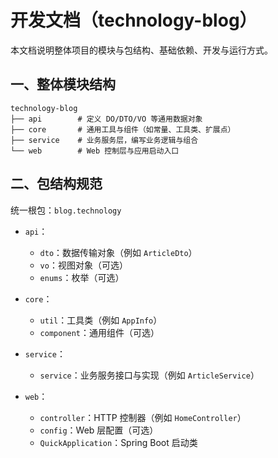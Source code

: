 # 开发文档（technology-blog）

本文档说明整体项目的模块与包结构、基础依赖、开发与运行方式。

## 一、整体模块结构

```
technology-blog
├── api        # 定义 DO/DTO/VO 等通用数据对象
├── core       # 通用工具与组件（如常量、工具类、扩展点）
├── service    # 业务服务层，编写业务逻辑与组合
└── web        # Web 控制层与应用启动入口
```

## 二、包结构规范

统一根包：`blog.technology`

- `api`：
  - `dto`：数据传输对象（例如 `ArticleDto`）
  - `vo`：视图对象（可选）
  - `enums`：枚举（可选）

- `core`：
  - `util`：工具类（例如 `AppInfo`）
  - `component`：通用组件（可选）

- `service`：
  - `service`：业务服务接口与实现（例如 `ArticleService`）

- `web`：
  - `controller`：HTTP 控制器（例如 `HomeController`）
  - `config`：Web 层配置（可选）
  - `QuickApplication`：Spring Boot 启动类